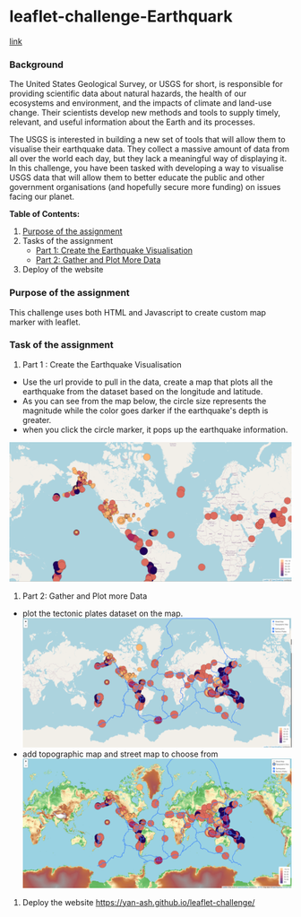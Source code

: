 # leaflet-challenge-Earthquark

[link](https://yan-ash.github.io/leaflet-challenge/)

### Background

The United States Geological Survey, or USGS for short, is responsible for providing scientific data about natural hazards, the health of our ecosystems and environment, and the impacts of climate and land-use change. Their scientists develop new methods and tools to supply timely, relevant, and useful information about the Earth and its processes.

The USGS is interested in building a new set of tools that will allow them to visualise their earthquake data. They collect a massive amount of data from all over the world each day, but they lack a meaningful way of displaying it. In this challenge, you have been tasked with developing a way to visualise USGS data that will allow them to better educate the public and other government organisations (and hopefully secure more funding) on issues facing our planet.
<br/>

**Table of Contents:**

1. [Purpose of the assignment](#purpose-of-the-assignment)
1. Tasks of the assignment
   - [Part 1: Create the Earthquake Visualisation](#part-1-create-the-earthquake-visualisation)
   - [Part 2: Gather and Plot More Data](#gather-and-plot-more-data)
1. Deploy of the website

### Purpose of the assignment

This challenge uses both HTML and Javascript to create custom map marker with leaflet.
<br/>

### Task of the assignment

1.  Part 1 : Create the Earthquake Visualisation

- Use the url provide to pull in the data, create a map that plots all the earthquake from the dataset based on the longitude and latitude.
- As you can see from the map below, the circle size represents the magnitude while the color goes darker if the earthquake's depth is greater.
- when you click the circle marker, it pops up the earthquake information.

![part1-img](img/part1.png)

1.  Part 2: Gather and Plot more Data

- plot the tectonic plates dataset on the map.
  ![part2-img](img/part2.png)
- add topographic map and street map to choose from
  ![part3-img](img/part3.png)

1. Deploy the website
   https://yan-ash.github.io/leaflet-challenge/
